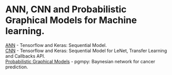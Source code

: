# ANN, CNN and Probabilistic Graphical Models for Machine learning.
[ANN](https://github.com/Lester0142/NeuralNetwork-ProbabilisticGraphicalModels/blob/main/ANN_MNISTCorrupted.ipynb) - Tensorflow and Keras: Sequential Model.\
[CNN](https://github.com/Lester0142/NeuralNetwork-ProbabilisticGraphicalModels/blob/main/CNN_LeNet_TransferLearning.ipynb) - Tensorflow and Keras: Sequential Model for LeNet, Transfer Learning and Callbacks API.\
[Probabilistic Graphical Models](https://github.com/Lester0142/NeuralNetwork-ProbabilisticGraphicalModels/blob/main/Bayesian%20Network%20(Cancer).ipynb) - pgmpy: Baynesian network for cancer prediction.
